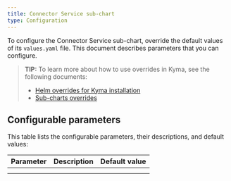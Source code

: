 ```yaml
---
title: Connector Service sub-chart
type: Configuration
---
```


To configure the Connector Service sub-chart, override the default values of its `values.yaml` file. This document describes parameters that you can configure.

>**TIP:** To learn more about how to use overrides in Kyma, see the following documents: 
>* [Helm overrides for Kyma installation](/root/kyma/#configuration-helm-overrides-for-kyma-installation)
>* [Sub-charts overrides](/root/kyma/#configuration-helm-overrides-for-kyma-installation-sub-chart-overrides)

## Configurable parameters

This table lists the configurable parameters, their descriptions, and default values:

| Parameter | Description | Default value |
|-----------|-------------|---------------|
| |  |  |
| |  |  |
